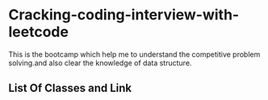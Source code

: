 # Cracking-coding-interview-with-leetcode
This is the bootcamp which help me to understand the competitive problem solving.and also clear the knowledge of data structure.
## List Of Classes and Link

